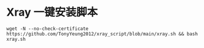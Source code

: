 # Xray 一键安装脚本

```shell
wget -N --no-check-certificate https://github.com/TonyYeung2012/xray_script/blob/main/xray.sh && bash xray.sh
```


